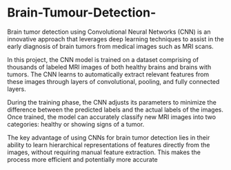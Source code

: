 # Brain-Tumour-Detection-
Brain tumor detection using Convolutional Neural Networks (CNN) is an innovative approach that leverages deep learning techniques to assist in the early diagnosis of brain tumors from medical images such as MRI scans.

In this project, the CNN model is trained on a dataset comprising of thousands of labeled MRI images of both healthy brains and brains with tumors. The CNN learns to automatically extract relevant features from these images through layers of convolutional, pooling, and fully connected layers.

During the training phase, the CNN adjusts its parameters to minimize the difference between the predicted labels and the actual labels of the images. Once trained, the model can accurately classify new MRI images into two categories: healthy or showing signs of a tumor.

The key advantage of using CNNs for brain tumor detection lies in their ability to learn hierarchical representations of features directly from the images, without requiring manual feature extraction. This makes the process more efficient and potentially more accurate
